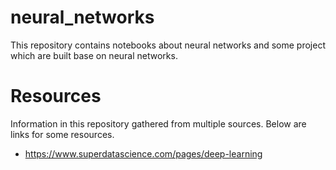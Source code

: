 # neural_networks
This repository contains notebooks about neural networks and some project which are built base on neural networks.

# Resources
Information in this repository gathered from multiple sources. Below are links for some resources.
- https://www.superdatascience.com/pages/deep-learning

